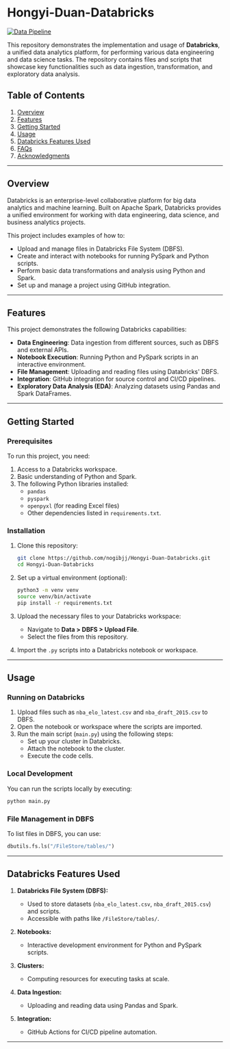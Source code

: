# Hongyi-Duan-Databricks

[![Data Pipeline](https://github.com/nogibjj/Hongyi-Duan-Databricks/actions/workflows/cicd.yml/badge.svg)](https://github.com/nogibjj/Hongyi-Duan-Databricks/actions/workflows/cicd.yml)

This repository demonstrates the implementation and usage of **Databricks**, a unified data analytics platform, for performing various data engineering and data science tasks. The repository contains files and scripts that showcase key functionalities such as data ingestion, transformation, and exploratory data analysis.

## Table of Contents
1. [Overview](#overview)
2. [Features](#features)
3. [Getting Started](#getting-started)
4. [Usage](#usage)
5. [Databricks Features Used](#databricks-features-used)
6. [FAQs](#faqs)
7. [Acknowledgments](#acknowledgments)

---

## Overview
Databricks is an enterprise-level collaborative platform for big data analytics and machine learning. Built on Apache Spark, Databricks provides a unified environment for working with data engineering, data science, and business analytics projects.

This project includes examples of how to:
- Upload and manage files in Databricks File System (DBFS).
- Create and interact with notebooks for running PySpark and Python scripts.
- Perform basic data transformations and analysis using Python and Spark.
- Set up and manage a project using GitHub integration.

---

## Features
This project demonstrates the following Databricks capabilities:
- **Data Engineering**: Data ingestion from different sources, such as DBFS and external APIs.
- **Notebook Execution**: Running Python and PySpark scripts in an interactive environment.
- **File Management**: Uploading and reading files using Databricks' DBFS.
- **Integration**: GitHub integration for source control and CI/CD pipelines.
- **Exploratory Data Analysis (EDA)**: Analyzing datasets using Pandas and Spark DataFrames.

---

## Getting Started

### Prerequisites
To run this project, you need:
1. Access to a Databricks workspace.
2. Basic understanding of Python and Spark.
3. The following Python libraries installed:
   - `pandas`
   - `pyspark`
   - `openpyxl` (for reading Excel files)
   - Other dependencies listed in `requirements.txt`.

### Installation
1. Clone this repository:
   ```bash
   git clone https://github.com/nogibjj/Hongyi-Duan-Databricks.git
   cd Hongyi-Duan-Databricks
   ```
2. Set up a virtual environment (optional):
   ```bash
   python3 -m venv venv
   source venv/bin/activate
   pip install -r requirements.txt
   ```

3. Upload the necessary files to your Databricks workspace:
   - Navigate to **Data > DBFS > Upload File**.
   - Select the files from this repository.

4. Import the `.py` scripts into a Databricks notebook or workspace.

---

## Usage

### Running on Databricks
1. Upload files such as `nba_elo_latest.csv` and `nba_draft_2015.csv` to DBFS.
2. Open the notebook or workspace where the scripts are imported.
3. Run the main script (`main.py`) using the following steps:
   - Set up your cluster in Databricks.
   - Attach the notebook to the cluster.
   - Execute the code cells.

### Local Development
You can run the scripts locally by executing:
```bash
python main.py
```

### File Management in DBFS
To list files in DBFS, you can use:
```python
dbutils.fs.ls("/FileStore/tables/")
```

---

## Databricks Features Used
1. **Databricks File System (DBFS):**
   - Used to store datasets (`nba_elo_latest.csv`, `nba_draft_2015.csv`) and scripts.
   - Accessible with paths like `/FileStore/tables/`.

2. **Notebooks:**
   - Interactive development environment for Python and PySpark scripts.

3. **Clusters:**
   - Computing resources for executing tasks at scale.

4. **Data Ingestion:**
   - Uploading and reading data using Pandas and Spark.

5. **Integration:**
   - GitHub Actions for CI/CD pipeline automation.

---
